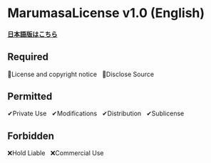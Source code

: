 # MarumasaLicense v1.0 (English)
#### [日本語版はこちら](https://github.com/malken21/MarumasaLicenses/blob/main/MarumasaLicense_v1.0/LICENSE-ja.md)
## Required
📄License and copyright notice&nbsp;&nbsp;&nbsp;📄Disclose Source
<br>
## Permitted
✔Private Use&nbsp;&nbsp;&nbsp;✔Modifications&nbsp;&nbsp;&nbsp;✔Distribution&nbsp;&nbsp;&nbsp;✔Sublicense
<br>
## Forbidden
❌Hold Liable&nbsp;&nbsp;&nbsp;❌Commercial Use
